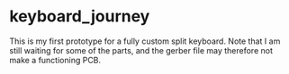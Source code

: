 # keyboard_journey
This is my first prototype for a fully custom split keyboard. 
Note that I am still waiting for some of the parts, and the gerber file may therefore not make a functioning PCB. 
